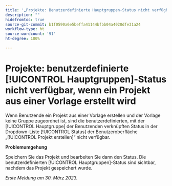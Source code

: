 ```yaml
---
title: '„Projekte: Benutzerdefinierte Hauptgruppen-Status nicht verfügbar, wenn ein Projekt aus einer Vorlage erstellt wird“'
description: ""
hidefromtoc: true
source-git-commit: b1f0590a6e5beffa41144bfbb04a4020dfe31a24
workflow-type: ht
source-wordcount: '91'
ht-degree: 100%

---
```



# Projekte: benutzerdefinierte [!UICONTROL Hauptgruppen]-Status nicht verfügbar, wenn ein Projekt aus einer Vorlage erstellt wird

Wenn Benutzende ein Projekt aus einer Vorlage erstellen und der Vorlage keine Gruppe zugeordnet ist, sind die benutzerdefinierten, mit der [!UICONTROL Hauptgruppe] der Benutzenden verknüpften Status in der Dropdown-Liste [!UICONTROL Status] der Benutzeroberfläche „[!UICONTROL Projekt erstellen]“ nicht verfügbar.

**Problemumgehung**

Speichern Sie das Projekt und bearbeiten Sie dann den Status. Die benutzerdefinierten [!UICONTROL Hauptgruppen]-Status sind sichtbar, nachdem das Projekt gespeichert wurde.

_Erste Meldung am 30. März 2023._

